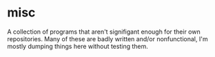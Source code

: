 # misc
A collection of programs that aren't signifigant enough for their own repositories. Many of these are badly written and/or nonfunctional, I'm mostly dumping things here without testing them.